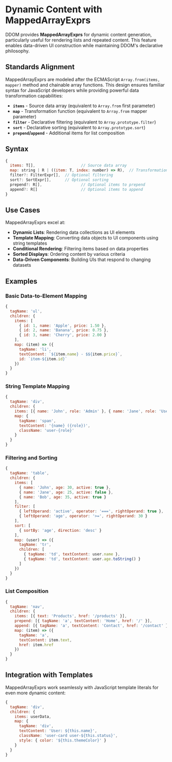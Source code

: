 # Dynamic Content with MappedArrayExprs

DDOM provides **MappedArrayExprs** for dynamic content generation, particularly useful for rendering lists and repeated content. This feature enables data-driven UI construction while maintaining DDOM's declarative philosophy.

## Standards Alignment

MappedArrayExprs are modeled after the ECMAScript `Array.from(items, mapper)` method and chainable array functions. This design ensures familiar syntax for JavaScript developers while providing powerful data transformation capabilities:

* **`items`** - Source data array (equivalent to `Array.from` first parameter)
* **`map`** - Transformation function (equivalent to `Array.from` mapper parameter)
* **`filter`** - Declarative filtering (equivalent to `Array.prototype.filter`)
* **`sort`** - Declarative sorting (equivalent to `Array.prototype.sort`)
* **`prepend`/`append`** - Additional items for list composition

## Syntax

```javascript
{
  items: T[],                    // Source data array
  map: string | R | ((item: T, index: number) => R),  // Transformation
  filter?: FilterExpr[],  // Optional filtering
  sort?: SortExpr[],      // Optional sorting  
  prepend?: R[],                 // Optional items to prepend
  append?: R[]                   // Optional items to append
}
```

## Use Cases

MappedArrayExprs excel at:

* **Dynamic Lists**: Rendering data collections as UI elements
* **Template Mapping**: Converting data objects to UI components using string templates
* **Conditional Rendering**: Filtering items based on data properties
* **Sorted Displays**: Ordering content by various criteria
* **Data-Driven Components**: Building UIs that respond to changing datasets

## Examples

### Basic Data-to-Element Mapping

```javascript
{
  tagName: 'ul',
  children: {
    items: [
      { id: 1, name: 'Apple', price: 1.50 },
      { id: 2, name: 'Banana', price: 0.75 },
      { id: 3, name: 'Cherry', price: 2.00 }
    ],
    map: (item) => ({
      tagName: 'li',
      textContent: `${item.name} - $${item.price}`,
      id: `item-${item.id}`
    })
  }
}
```

### String Template Mapping

```javascript
{
  tagName: 'div',
  children: {
    items: [{ name: 'John', role: 'Admin' }, { name: 'Jane', role: 'User' }],
    map: { 
      tagName: 'span', 
      textContent: '{name} ({role})',
      className: 'user-{role}'
    }
  }
}
```

### Filtering and Sorting

```javascript
{
  tagName: 'table',
  children: {
    items: [
      { name: 'John', age: 30, active: true },
      { name: 'Jane', age: 25, active: false },
      { name: 'Bob', age: 35, active: true }
    ],
    filter: [
      { leftOperand: 'active', operator: '===', rightOperand: true },
      { leftOperand: 'age', operator: '>=', rightOperand: 30 }
    ],
    sort: [
      { sortBy: 'age', direction: 'desc' }
    ],
    map: (user) => ({
      tagName: 'tr',
      children: [
        { tagName: 'td', textContent: user.name },
        { tagName: 'td', textContent: user.age.toString() }
      ]
    })
  }
}
```

### List Composition

```javascript
{
  tagName: 'nav',
  children: {
    items: [{ text: 'Products', href: '/products' }],
    prepend: [{ tagName: 'a', textContent: 'Home', href: '/' }],
    append: [{ tagName: 'a', textContent: 'Contact', href: '/contact' }],
    map: (item) => ({
      tagName: 'a',
      textContent: item.text,
      href: item.href
    })
  }
}
```

## Integration with Templates

MappedArrayExprs work seamlessly with JavaScript template literals for even more dynamic content:

```javascript
{
  tagName: 'div',
  children: {
    items: userData,
    map: {
      tagName: 'div',
      textContent: 'User: ${this.name}',
      className: 'user-card user-${this.status}',
      style: { color: '${this.themeColor}' }
    }
  }
}
```
